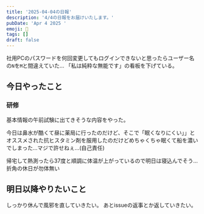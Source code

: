 ```yaml
---
title: '2025-04-04の日報'
description: '4/4の日報をお届けいたします。'
pubDate: 'Apr 4 2025 '
emoji: 🦊
tags: []
draft: false
---
```


社用PCのパスワードを何回変更してもログインできないと思ったらユーザー名の`N`を`M`と間違えていた...
「私は純粋な無能です」の看板を下げている。

## 今日やったこと

### 研修

基本情報の午前試験に出てきそうな内容をやった。

今日は鼻水が酷くて昼に薬局に行ったのだけど、そこで「眠くなりにくい」」とオススメされた抗ヒスタミン剤を服用したのだけどめちゃくちゃ眠くて船を濃いでしまった...マジで許せねぇ...(自己責任)

帰宅して熱測ったら37度と順調に体温が上がっているので明日は寝込んでそう...折角の休日が勿体無い

## 明日以降やりたいこと

しっかり休んで風邪を直していきたい。 あとissueの返事とか返していきたい。

